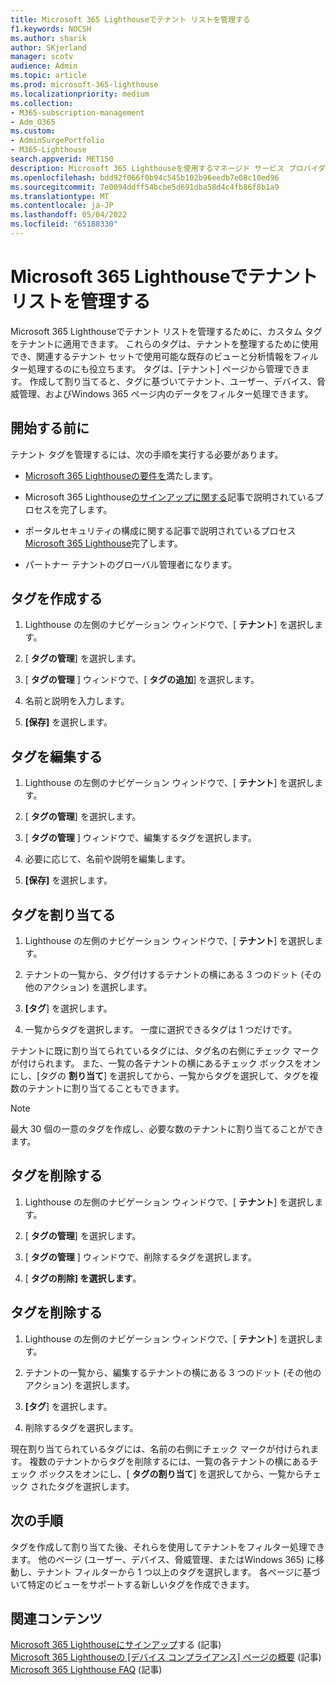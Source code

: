 ```yaml
---
title: Microsoft 365 Lighthouseでテナント リストを管理する
f1.keywords: NOCSH
ms.author: sharik
author: SKjerland
manager: scotv
audience: Admin
ms.topic: article
ms.prod: microsoft-365-lighthouse
ms.localizationpriority: medium
ms.collection:
- M365-subscription-management
- Adm_O365
ms.custom:
- AdminSurgePortfolio
- M365-Lighthouse
search.appverid: MET150
description: Microsoft 365 Lighthouseを使用するマネージド サービス プロバイダー (MSP) の場合は、テナント リストを管理する方法について説明します。
ms.openlocfilehash: bdd92f066f0b94c545b102b96eedb7e08c10ed96
ms.sourcegitcommit: 7e0094ddff54bcbe5d691dba58d4c4fb86f8b1a9
ms.translationtype: MT
ms.contentlocale: ja-JP
ms.lasthandoff: 05/04/2022
ms.locfileid: "65188330"
---
```

# <a name="manage-your-tenant-list-in-microsoft-365-lighthouse"></a>Microsoft 365 Lighthouseでテナント リストを管理する

Microsoft 365 Lighthouseでテナント リストを管理するために、カスタム タグをテナントに適用できます。 これらのタグは、テナントを整理するために使用でき、関連するテナント セットで使用可能な既存のビューと分析情報をフィルター処理するのにも役立ちます。 タグは、[テナント] ページから管理できます。 作成して割り当てると、タグに基づいてテナント、ユーザー、デバイス、脅威管理、およびWindows 365 ページ内のデータをフィルター処理できます。

## <a name="before-you-begin"></a>開始する前に

テナント タグを管理するには、次の手順を実行する必要があります。

- [Microsoft 365 Lighthouseの要件を](m365-lighthouse-requirements.md)満たします。

- Microsoft 365 Lighthouse[のサインアップに関する](m365-lighthouse-sign-up.md)記事で説明されているプロセスを完了します。

- ポータルセキュリティの構成に関する記事で説明されているプロセス[Microsoft 365 Lighthouse](m365-lighthouse-configure-portal-security.md)完了します。

- パートナー テナントのグローバル管理者になります。

## <a name="create-a-tag"></a>タグを作成する

1. Lighthouse の左側のナビゲーション ウィンドウで、[ **テナント**] を選択します。

2. [ **タグの管理**] を選択します。

3. [ **タグの管理** ] ウィンドウで、[ **タグの追加**] を選択します。

4. 名前と説明を入力します。

5. **[保存]** を選択します。

## <a name="edit-a-tag"></a>タグを編集する

1. Lighthouse の左側のナビゲーション ウィンドウで、[ **テナント**] を選択します。

2. [ **タグの管理**] を選択します。

3. [ **タグの管理** ] ウィンドウで、編集するタグを選択します。

4. 必要に応じて、名前や説明を編集します。

5. **[保存]** を選択します。

## <a name="assign-a-tag"></a>タグを割り当てる

1. Lighthouse の左側のナビゲーション ウィンドウで、[ **テナント**] を選択します。

2. テナントの一覧から、タグ付けするテナントの横にある 3 つのドット (その他のアクション) を選択します。

3. **[タグ**] を選択します。

4. 一覧からタグを選択します。 一度に選択できるタグは 1 つだけです。

テナントに既に割り当てられているタグには、タグ名の右側にチェック マークが付けられます。 また、一覧の各テナントの横にあるチェック ボックスをオンにし、[タグの **割り当て**] を選択してから、一覧からタグを選択して、タグを複数のテナントに割り当てることもできます。

> [!NOTE]
> 最大 30 個の一意のタグを作成し、必要な数のテナントに割り当てることができます。

## <a name="delete-a-tag"></a>タグを削除する

1. Lighthouse の左側のナビゲーション ウィンドウで、[ **テナント**] を選択します。

2. [ **タグの管理**] を選択します。

3. [ **タグの管理** ] ウィンドウで、削除するタグを選択します。

4. [ **タグの削除] を選択します**。

## <a name="remove-a-tag"></a>タグを削除する

1. Lighthouse の左側のナビゲーション ウィンドウで、[ **テナント**] を選択します。

2. テナントの一覧から、編集するテナントの横にある 3 つのドット (その他のアクション) を選択します。

3. **[タグ**] を選択します。

4. 削除するタグを選択します。

現在割り当てられているタグには、名前の右側にチェック マークが付けられます。 複数のテナントからタグを削除するには、一覧の各テナントの横にあるチェック ボックスをオンにし、[ **タグの割り当て**] を選択してから、一覧からチェック されたタグを選択します。

## <a name="next-steps"></a>次の手順

タグを作成して割り当てた後、それらを使用してテナントをフィルター処理できます。 他のページ (ユーザー、デバイス、脅威管理、またはWindows 365) に移動し、テナント フィルターから 1 つ以上のタグを選択します。 各ページに基づいて特定のビューをサポートする新しいタグを作成できます。

## <a name="related-content"></a>関連コンテンツ

[Microsoft 365 Lighthouseにサインアップ](m365-lighthouse-sign-up.md)する (記事)\
[Microsoft 365 Lighthouseの [デバイス コンプライアンス] ページの概要](m365-lighthouse-device-compliance-page-overview.md) (記事)\
[Microsoft 365 Lighthouse FAQ](m365-lighthouse-faq.yml) (記事)
